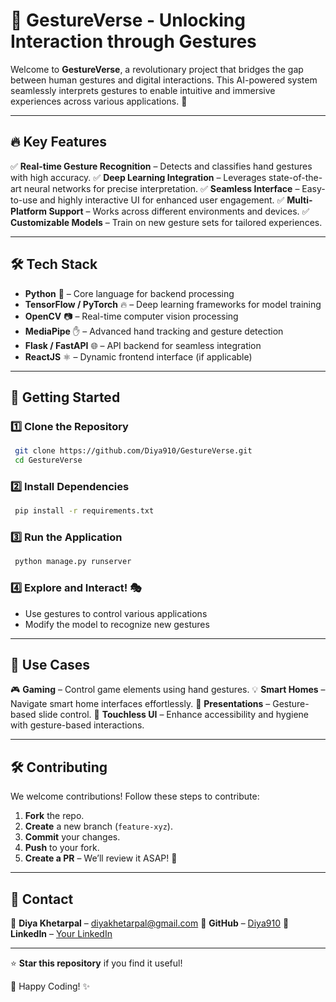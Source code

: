 # 🌟 GestureVerse - Unlocking Interaction through Gestures

Welcome to **GestureVerse**, a revolutionary project that bridges the gap between human gestures and digital interactions. This AI-powered system seamlessly interprets gestures to enable intuitive and immersive experiences across various applications. 🚀

---

## 🔥 Key Features

✅ **Real-time Gesture Recognition** – Detects and classifies hand gestures with high accuracy.
✅ **Deep Learning Integration** – Leverages state-of-the-art neural networks for precise interpretation.
✅ **Seamless Interface** – Easy-to-use and highly interactive UI for enhanced user engagement.
✅ **Multi-Platform Support** – Works across different environments and devices.
✅ **Customizable Models** – Train on new gesture sets for tailored experiences.

---

## 🛠️ Tech Stack

- **Python** 🐍 – Core language for backend processing
- **TensorFlow / PyTorch** 🔥 – Deep learning frameworks for model training
- **OpenCV** 📷 – Real-time computer vision processing
- **MediaPipe** ✋ – Advanced hand tracking and gesture detection
- **Flask / FastAPI** 🌐 – API backend for seamless integration
- **ReactJS** ⚛️ – Dynamic frontend interface (if applicable)

---

## 🚀 Getting Started

### 1️⃣ Clone the Repository
```bash
 git clone https://github.com/Diya910/GestureVerse.git
 cd GestureVerse
```

### 2️⃣ Install Dependencies
```bash
 pip install -r requirements.txt
```

### 3️⃣ Run the Application
```bash
 python manage.py runserver
```

### 4️⃣ Explore and Interact! 🎭
- Use gestures to control various applications
- Modify the model to recognize new gestures

---

## 🎯 Use Cases

🎮 **Gaming** – Control game elements using hand gestures.
💡 **Smart Homes** – Navigate smart home interfaces effortlessly.
🎤 **Presentations** – Gesture-based slide control.
📱 **Touchless UI** – Enhance accessibility and hygiene with gesture-based interactions.

---

## 🛠️ Contributing

We welcome contributions! Follow these steps to contribute:
1. **Fork** the repo.
2. **Create** a new branch (`feature-xyz`).
3. **Commit** your changes.
4. **Push** to your fork.
5. **Create a PR** – We’ll review it ASAP! 🚀

---

## 📩 Contact

💌 **Diya Khetarpal** – [diyakhetarpal@gmail.com](mailto:diyakhetarpal@gmail.com)
📌 **GitHub** – [Diya910](https://github.com/Diya910)
📌 **LinkedIn** – [Your LinkedIn](#)

---

⭐ **Star this repository** if you find it useful!

🚀 Happy Coding! ✨

